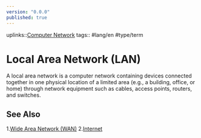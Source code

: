 ```yaml
---
version: "0.0.0"
published: true
---
```

uplinks::[Computer Network](./Computer%20Network.md)
tags:: #lang/en #type/term 
# Local Area Network (LAN)
A local area network is a computer network containing devices connected together in one physical location of a limited area (e.g., a building, office, or home) through network equipment such as cables, access points, routers, and switches.

## See Also
1.[Wide Area Network (WAN)](./Wide%20Area%20Network%20(WAN).md)
2.[Internet](./Internet.md)
